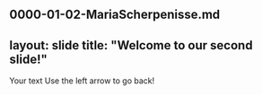 0000-01-02-MariaScherpenisse.md
---
layout: slide
title: "Welcome to our second slide!"
---
Your text
Use the left arrow to go back!

